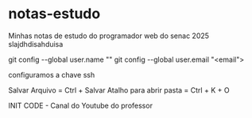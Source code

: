 # notas-estudo
Minhas notas de estudo do programador web do senac 2025
slajdhdisahduisa


git config --global user.name "<nome>"
git config --global user.email "<email">

configuramos a chave ssh

Salvar Arquivo = Ctrl + Salvar
Atalho para abrir pasta = Ctrl + K + O

INIT CODE - Canal do Youtube do professor